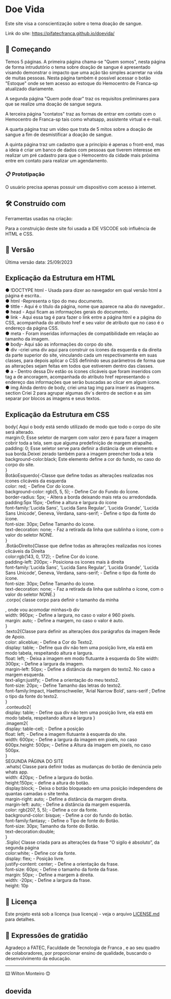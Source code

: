 # Doe Vida

Este site visa a conscientização sobre o tema doação de sangue.


Link do site: https://pifatecfranca.github.io/doevida/
## 🚀 Começando

Temos 5 páginas.
A primeira página chama-se "Quem somos", nesta página de forma intrudutório o tema sobre doação de sangue é 
apresentado visando demonstrar o impacto que uma ação tão simples acarretar na vida de muitas pessoas. Nesta página também 
é possível acessar o botão "Estoque" onde se tem acesso ao estoque do Hemocentro de Franca-sp atualizado diariamente.

A segunda página "Quem pode doar" traz os requisitos preliminares para que se realize uma doação de sangue segura.

A terceira página "contatos" traz as formas de entrar em contato com o Hemocentro de Franca-sp tais como whatsapp, assistente virtual e e-mail.

A quarta página traz um vídeo que trata de 5 mitos sobre a doação de sangue a fim de desmistificar a doação de sangue.

A quinta página traz um cadastro que a princípio é apenas o front-end, mas a ideia é criar um banco de dados com pessoas que tiverem interesse em 
realizar um pré cadastro para que o Hemocentro da cidade mais próxima entre em contato para realizar um agendamento.


### 📋 Prototipação 


O usuário precisa apenas possuir um dispositivo com acesso à internet.


## 🛠️ Construído com

Ferramentas usadas na criação:

Para a construição deste site foi usada a IDE VSCODE sob influência de HTML e CSS.

## 📌 Versão

Última versão data: 25/09/2023





##                      Explicação da Estrutura em HTML
● !DOCTYPE html - Usada para dizer ao navegador em qual versão html a página
é escrita..<br>
● html -Representa o tipo do meu documento.<br>
● tittle - Aqui é o título da página, nome que aparece na aba do navegador..<br>
● head - Aqui ficam as informações gerais do documento.<br>
● link - Aqui essa tag é para fazer o link entre a página html e a página do CSS,
acompanhada do atributo href e seu valor de atributo que no caso é o endereço da
página CSS.<br>
● meta - Foram inseridas informações de compatibilidade em relação ao tamanho
da imagem.<br>
● body- Aqui são as informações do corpo do site.<br>
● div -criei uma div aqui para construir os ícones da esquerda e da direita da
parte superior do site, vinculando cada um respectivamente em suas classes, para
depois aplicar o CSS definindo seus parâmetros de forma que as alterações sejam
feitas em todos que estiverem dentro das classes.<br>
● a - Dentro dessa Div estão os ícones clicáveis que foram inseridos com tag a
de ancoragem, acompanhada do atributo href representando o endereço das
informações que serão buscadas ao clicar em algum icone.<br>
● img Ainda dentro de body, criei uma tag img para inserir as imagens.
section Criei 2 para agrupar algumas div`s dentro de section e as sim
separar por blocos as imagens e seus textos.<br>

  



##                 Explicação da Estrutura em CSS
body{ Aqui o body está sendo utilizado de modo que todo o
corpo do site será alterado.<br>
margin:0; Esse seletor de margem com valor zero é para fazer a
imagem cobrir toda a tela, sem que alguma predefinição de margem
atrapalhe.<br>padding: 0; Esse seletor serve para definir a distância de um
elemento e sua borda.Deixei zerado também para a imagem preencher toda
a tela<br>
background-color:black; Este elemento define a cor do fundo, no
caso do corpo do site.<br>
}<br>
BotãoEsquerdo{-Classe que define todas as alterações realizadas nos
ícones clicáveis da esquerda<br>
color: red; - Define Cor do ìcone.<br>
background-color: rgb(5, 5, 5); - Define Cor do Fundo do Ícone.<br>
border-radius: 5px; - Altera a borda deixando mais reta ou
arredondada.<br>
padding:5px 15px; -Define a altura e largura do ícone<br>
font-family:'Lucida Sans', 'Lucida Sans Regular', 'Lucida Grande',
'Lucida Sans Unicode', Geneva, Verdana, sans-serif; - Define o tipo da
fonte do ícone.<br>
font-size: 30px; Define Tamanho do ìcone.<br>
text-decoration: none; - Faz a retirada da linha que sublinha o
ícone, com o valor do seletor NONE.<br>
}<br>
.BotãoDireito{Classe que define todas as alterações realizadas nos
ícones clicáveis da Direita<br>
color:rgb(143, 0, 172); - Define Cor do ìcone.<br>
padding-left: 200px; - Posiciona os ìcones mais à direita<br>
font-family:'Lucida Sans', 'Lucida Sans Regular', 'Lucida Grande',
'Lucida Sans Unicode', Geneva, Verdana, sans-serif; - Define o tipo da
fonte do ícone.<br>
font-size: 30px; Define Tamanho do ìcone.<br>
text-decoration: none; - Faz a retirada da linha que sublinha o
ícone, com o valor do seletor NONE.}<br>
.corpo{ classe corpo para definir o tamanho da minha <section> , onde
vou acomodar minhas<b div<br>
width: 960px; - Define a largura, no caso o valor é 960 pixels.<br>
margin: auto; - Define a margem, no caso o valor é auto.<br>
}<br>
.texto2{Classe para definir as alterações dos parágrafos da imagem Rede
de Apoio.<br>
color: aliceblue; - Define a Cor do Texto2.<br>
display: table; - Define qua div não tem uma posição livre, ela
está em modo tabela, respeitando altura e largura.<br>
float: left; - Deixa a imagem em modo flutuante à esquerda do Site
width: 300px; - Define a largura da imagem.<br>
margin-left: 50px; - Define a distância da margem do texto2. No
caso a margem esquerda.<br>
text-align:justify; - Define a orientação do meu texto2.<br>
font-size: 20px; - Define Tamanho das letras do texto2.<br>
font-family:Impact, Haettenschweiler, 'Arial Narrow Bold',
sans-serif ; Define o tipo da fonte do texto2.<br>
}<br>
.conteudo2{<br>
display: table; - Define qua div não tem uma posição livre, ela
está em modo tabela, respeitando altura e largura
}<br>
.imagem2{<br>
display: table-cell; - Define a posição<br>
float: left; - Define a imagem flutuante à esquerda do site.<br>
width: 600px; - Define a largura da imagem em pixels, no caso<br>
600px.height: 500px; - Define a Altura da imagem em pixels, no caso
500px.<br>
}<br>
SEGUNDA PÁGINA DO SITE<br>
.whats{ Classe para definir todas as mudanças do botão de denúncia pelo
whats app.<br>
width: 420px; - Define a largura do botão.<br>
height:150px; - define a altura do botão.<br>
display:block; - Deixa o botão bloqueado em uma posição independens
de quantas camadas o site tenha.<br>
margin-right: auto; - Define a distância da margem direita.<br>
margin-left: auto; - Define a distância da margem esquerda.<br>
color: rgb(207, 5, 5); - Define a cor da fonte.<br>
background-color: bisque; - Define a cor do fundo do botão.<br>
font-family:fantasy; - Define o Tipo de fonte do Botão.<br>
font-size: 30px; Tamanho da fonte do Botão.<br>
text-decoration:double;<br>
}<br>
.Sigilo{ Classe criada para as alterações da frase “O sigilo é
absoluto”, da segunda página<br>
color:white; - Define cor da fonte.<br>
display: flex; - Posição livre.<br>
justify-content: center; - Define a orientação da frase.<br>
font-size: 60px; - Define o tamanho da fonte da frase.<br>
margin: 50px; - Define a margem à direita.<br>
width: -20px; - Define a largura da frase.<br>
height: 10p<br>






## 📄 Licença



Este projeto está sob a licença (sua licença) - veja o arquivo [LICENSE.md](https://github.com/Wilton-Monteiro/site/blob/main/LICENSE) para detalhes.

## 🎁 Expressões de gratidão

Agradeço a FATEC, Faculdade de Tecnologia de Franca , e ao seu quadro de  colaboradores, 
por proporcionar ensino de qualidade, buscando o desenvolvimento da educação. 


---
⌨️ Wilton Monteiro 😊
# doevida
